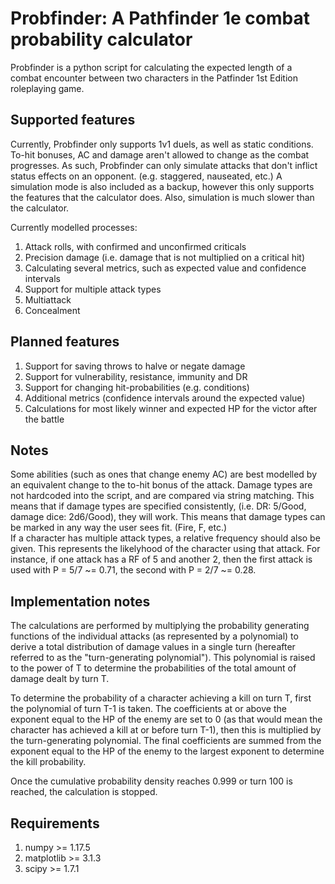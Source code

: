 # Probfinder: A Pathfinder 1e combat probability calculator
Probfinder is a python script for calculating the expected length of a combat encounter between two characters in the Patfinder 1st Edition roleplaying game. 

## Supported features
Currently, Probfinder only supports 1v1 duels, as well as static conditions.
To-hit bonuses, AC and damage aren't allowed to change as the combat progresses.
As such, Probfinder can only simulate attacks that don't inflict status effects on an opponent. (e.g. staggered, nauseated, etc.)
A simulation mode is also included as a backup, however this only supports the features that the calculator does.
Also, simulation is much slower than the calculator.

Currently modelled processes:
1. Attack rolls, with confirmed and unconfirmed criticals
2. Precision damage (i.e. damage that is not multiplied on a critical hit)
3. Calculating several metrics, such as expected value and confidence intervals
4. Support for multiple attack types
5. Multiattack
6. Concealment

## Planned features
1. Support for saving throws to halve or negate damage
2. Support for vulnerability, resistance, immunity and DR
3. Support for changing hit-probabilities (e.g. conditions)
4. Additional metrics (confidence intervals around the expected value)
5. Calculations for most likely winner and expected HP for the victor after the battle

## Notes
Some abilities (such as ones that change enemy AC) are best modelled by an equivalent change to the to-hit bonus of the attack.
Damage types are not hardcoded into the script, and are compared via string matching. This means that if damage types are specified consistently, (i.e. DR: 5/Good, damage dice: 2d6/Good), they will work. This means that damage types can be marked in any way the user sees fit. (Fire, F, etc.)  
If a character has multiple attack types, a relative frequency should also be given. This represents the likelyhood of the character using that attack. For instance, if one attack has a RF of 5 and another 2, then the first attack is used with P = 5/7 ~= 0.71, the second with P = 2/7 ~= 0.28. 

## Implementation notes
The calculations are performed by multiplying the probability generating functions of the individual attacks (as represented by a polynomial) to derive a total distribution of damage values in a single turn (hereafter referred to as the "turn-generating polynomial"). This polynomial is raised to the power of T to determine the probabilities of the total amount of damage dealt by turn T.   

To determine the probability of a character achieving a kill on turn T, first the polynomial of turn T-1 is taken. The coefficients at or above the exponent equal to the HP of the enemy are set to 0 (as that would mean the character has achieved a kill at or before turn T-1), then this is multiplied by the turn-generating polynomial. The final coefficients are summed from the exponent equal to the HP of the enemy to the largest exponent to determine the kill probability.  

Once the cumulative probability density reaches 0.999 or turn 100 is reached, the calculation is stopped.

## Requirements
1. numpy >= 1.17.5
2. matplotlib >= 3.1.3
3. scipy >= 1.7.1